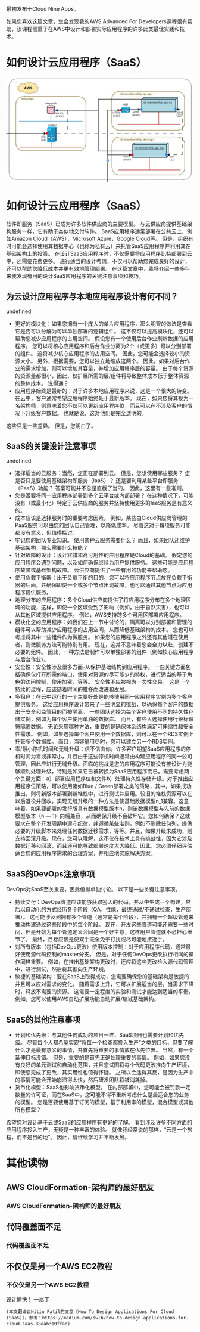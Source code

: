 
最初发布于Cloud Nine Apps。

如果您喜欢这篇文章，您会发现我的AWS Advanced For Developers课程很有帮助，该课程侧重于在AWS中设计和部署实际应用程序的许多此类最佳实践和技术。
# 如何设计云应用程序（SaaS）
![](1!8yHVUpvp3D_LDLeMQKiPJg.png)
# 如何设计云应用程序（SaaS）

软件即服务（SaaS）已成为许多软件供应商的主要模型。 与云供应商提供基础架构服务一样，它有助于类似地交付软件。 SaaS应用程序通常部署在公共云上，例如Amazon Cloud（AWS），Microsoft Azure，Google Cloud等。 但是，组织有时可能会选择使用其数据中心（也称为私有云）来托管SaaS应用程序并利用其在基础架构上的投资。 在设计SaaS应用程序时，不仅需要将应用程序比特部署到云中，还需要花费更多。 进行适当的设计考虑，不仅可以帮助您完成良好的设计，还可以帮助您降低成本并更有效地管理部署。 在这篇文章中，我将介绍一些多年来我发现有用的设计SaaS应用程序的关键注意事项和技巧。
## 为云设计应用程序与本地应用程序设计有何不同？

undefined
+ 更好的模块化：如果您拥有一个庞大的单片应用程序，那么明智的做法是查看它是否可以分解为可以单独部署的逻辑组件。 这不仅可以提高模块化，还可以帮助您减少应用程序的占用空间。 假设您有一个使用后台作业刷新数据的应用程序。 您可以将核心应用程序和后台作业分离为2个（或更多）可以分别部署的组件。 这将减少核心应用程序的占用空间。 因此，您可能会选择较小的资源大小。 另外，根据需要，您可以独立地缩放这两个。 因此，如果对后台作业的需求增加，则可以增加其容量，并增加应用程序层的容量。 由于每个资源的资源量都很小，因此，仅扩展所需的层/组件将导致整体成本低于整体资源的整体成本。 说得通？
+ 应用程序始终是最新的：对于许多本地应用程序来说，这是一个很大的转变。 在云中，客户通常希望应用程序始终处于最新版本。 现在，如果您将其视为一名架构师，则意味着您不仅可以更新应用程序位，而且可以在不涉及客户的情况下升级客户数据。 也就是说，这对他们是完全透明的。

这些只是一些差异。 但是，您明白了。
## SaaS的关键设计注意事项

undefined
+ 选择适当的云服务：当然，您正在部署到云。 但是，您想使用哪些服务？ 您是否只是要使用基础架构即服务（IaaS）？ 还是要利用某些平台即服务（PaaS）功能？ 答案可能并不总是直截了当的。 因此，这里有一些准则。
+ 您是否要将同一应用程序部署到多个云平台或内部部署？ 在这种情况下，可能没有（或最小化）特定于云供应商的服务并坚持使用更多的IaaS服务是有意义的。
+ 成本应该是选择服务时的重要考虑因素。 例如，某些由Cloud供应商管理的PaaS服务可以由您的团队自己管理，以降低成本。 尽管这对于每项服务可能都没有意义，但值得探讨。
+ 牢记您的团队专业知识。 使用某种云服务需要什么？ 而且，如果团队还维护基础架构，那么需要什么技能？
+ 针对故障的设计：设计容错和高可用性的应用程序是Cloud的基础。 假定您的应用程序会遇到问题，以及如何确保继续为用户提供服务。 这些可能是应用程序故障或基础架构故障。 云供应商提供了一些有用的功能来帮助您。
+ 使用负载平衡器：出于负载平衡的目的，您可以将应用程序节点放在负载平衡器的后面，并确保即使一个或多个节点出现故障，也可以通过其他节点为应用程序提供服务。
+ 地理分布的应用程序：多个Cloud供应商提供了将应用程序分布在多个地理区域的功能，这样，即使一个区域受到了影响（例如，由于自然灾害），也可以从其他区域提供应用程序。 例如，AWS支持跨多个可用区部署应用程序。
+ 模块化您的应用程序：如我们在上一节中讨论的，隔离可以分别部署和管理的组件可以帮助减少应用程序的占用空间，从而降低基础架构的成本。 您也可以考虑将其中一些组件作为微服务。 如果您的应用程序之外还有其他潜在使用者，则微服务方法可能特别有用。 现在，这并不意味着您会全力以赴，创建不必要的组件。 因此，一种方法是制作可以单独部署的组件（例如核心应用程序与后台作业）。
+ 安全性：安全性涉及很多方面-从保护基础结构到应用程序。 一些关键方面包括确保仅打开所需的端口，使用对资源的尽可能少的特权，进行适当的基于角色的访问控制，使用加密，等等。 安全性不应被视为一次性交易。 这是一个持续的过程，应该随着时间的推移而改进和发展。
+ 多租户：在云中运行的一个主要好处是能够使用同一应用程序实例为多个客户提供服务。 这给应用程序设计带来了一些明显的挑战，以确保每个客户的数据出于安全和监管目的而被隔离。 一些团队选择为每个客户使用不同的持久性存储实例，例如为每个客户使用单独的数据库。 而且，有些人选择使用行级标识符隔离数据。 无论采用哪种方法，重要的是确保体系结构满足可伸缩性和安全性需求。 例如，如果选择每个客户使用一个数据库，则可以在一个RDS实例上托管多个数据库。 而且，当容量用尽时，您可以建立另一个RDS实例。
+ 零/最小停机时间和无缝升级：信不信由你，许多客户期望SaaS应用程序的停机时间为零或非常小，并且由于这些停机时间通常由构建应用程序的同一公司管理，因此应进行无缝升​​级。面临的挑战是您的应用程序可能没有被设计为能够顺利处理升级，特别是如果它已被转换为SaaS应用程序而已。需要考虑两个关键方面：a）部署应用程序位和文件b）处理持久性存储升级。对于推出应用程序位策略，可以使用诸如Blue / Green部署之类的策略，其中，如果成功推出，则将新版本部署到新堆栈中，进行测试并启用。较旧的堆栈资源可以在以后退役并回收。实现无缝升级的一种方法是使基础数据模型n_1兼容。这意味着，如果要部署的发行版具有数据模型版本n，则该数据模型与先前的数据模型版本（n — 1）向后兼容，从而确保升级不会破坏它。您如何确保？这就要求在整个开发周期中遵守纪律，并遵循某些准则，例如不删除任何列，提供必要的升级脚本来处理任何数据迁移需求，等等。并且，如果升级未成功，则支持回滚升级。现在，您可以理解，这不仅在技术上具有挑战性，因为它涉及数据迁移和回滚，而且还可能导致部署速度大大降低。因此，您必须仔细评估适合您的应用程序需求的合理方案，并相应地实施解决方案。
## SaaS的DevOps注意事项

DevOps对SaaS至关重要，因此值得单独讨论。 以下是一些关键注意事项。
+ 持续交付：DevOps管道应该能够获取签入的代码，并从中生成一个构建，然后以自动化的方式经历各个阶段（QA，性能，最终通过/不通过检查，生产部署）。 这可能涉及到拥有多个管道（通常是每个阶段），并拥有一个超级管道来推动构建通过这些阶段中的每个阶段。 现在，开发这些管道可能还需要一些时间，但是开始为每个管道定义合同是一个好主意，这样用户管道就不必担心细节了。 最终，目标应该是使双手完全免于打扰或尽可能地接近手。
+ 对所有版本（包括DevOps更改）使用版本控制：对于应用程序代码，通常最好使用源代码控制的master分支。 但是，对于任何DevOps更改执行相同的操作同样重要。 例如，在推出基础架构更改时，还应将这些更改检入源代码管理中，进行测试，然后将其推向生产环境。
+ 敏捷的基础架构：要在SaaS上取得成功，您需要确保您的基础架构是敏捷的并且可以应对需求的变化。 随着需求上升，它可以扩展适当的层，当需求下降时，释放不需要的资源。 这需要一定程度的实验和测试才能达到适当的平衡。 例如，您可以使用AWS自动扩展功能自动扩展/缩减基础架构。
## SaaS的其他注意事项
+ 计划和优先级：与其他任何成功的项目一样，SaaS项目也需要计划和优先级。 尽管每个人都希望实现“将每一个检查都投入生产”之类的目标，但要了解什么才是最有意义的事情，并首先将重要的事情放在优先位置。 当然，有一个延伸目标没错。 但是，重要的是首先正确处理重要的事情。 例如，如果您没有良好的单元测试和自动化范围，并且您试图将每个代码更改推向生产环境，即使您完成了更改，其实用性也值得怀疑。 之所以会适得其反，是因为生产中的事情可能会开始崩溃得太快，然后研发团队将被消耗掉。
+ 货币化模型：SaaS也影响货币化模型。 在内部部署中，您可能会被罚款一定数量的许可证，而在SaaS中，您可能不得不重新考虑什么是最适合您的业务的模型。 您是否要使用基于订阅的模型，基于利用率的模型，混合模型或其他所有模型？

希望您对设计基于云或SaaS的应用程序有更好的了解。 看到涉及许多不同方面的应用程序投入生产，无疑是一种丰富的体验。 就像我经常说的那样，“云是一个旅程，而不是目的地”。 因此，请继续学习并不断发展。
# 其他读物
## AWS CloudFormation-架构师的最好朋友
### AWS CloudFormation-架构师的最好朋友
## 代码覆盖面不足
### 代码覆盖面不足
## 不仅仅是另一个AWS EC2教程
### 不仅仅是另一个AWS EC2教程

设计愉快！ —尼丁
```
(本文翻译自Nitin Patil的文章《How To Design Applications For Cloud (SaaS)》，参考：https://medium.com/swlh/how-to-design-applications-for-cloud-saas-88eab310ffad)
```
